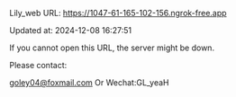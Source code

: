 Lily_web URL: https://1047-61-165-102-156.ngrok-free.app

Updated at: 2024-12-08 16:27:51

If you cannot open this URL, the server might be down.

Please contact: 

goley04@foxmail.com Or Wechat:GL_yeaH